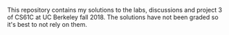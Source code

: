 This repository contains my solutions to the labs, discussions and project 3 of CS61C at UC Berkeley fall 2018. The solutions have not been graded so it's best to not rely on them.